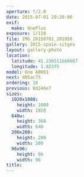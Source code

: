 ```yaml
---
aperture: f/2.0
date: 2015-07-01 20:20:00
exif:
  make: OnePlus
exposure: 1/110
file: IMG_20150701_201958
gallery: 2015-spain-sitges
layout: gallery-photo
location:
  latitude: 41.236511666667
  longitude: 1.82375
model: One A0001
next: d05ac75
ordering: 18
previous: 8d246e7
sizes:
  1920x1080:
    height: 1080
    width: 1920
  640w:
    height: 360
    width: 640
  200x200:
    height: 200
    width: 200
  96x96:
    height: 96
    width: 96
title: 
---
```

